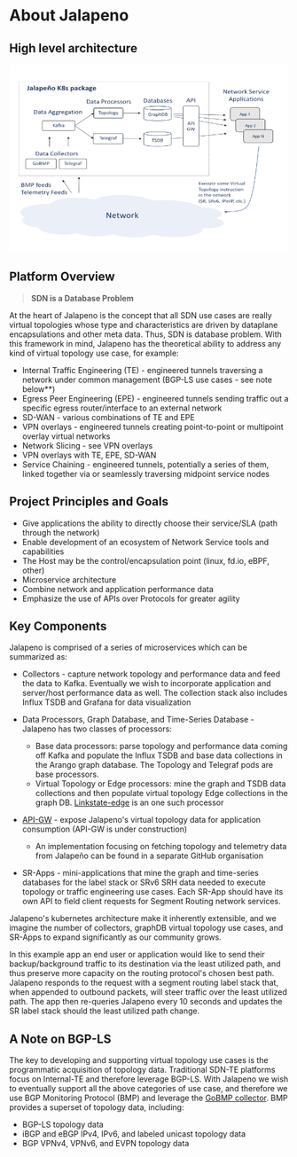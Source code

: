# About Jalapeno

## High level architecture

![jalapeno_architecture](../img/jalapeno_architecture.png "jalapeno architecture")

## Platform Overview

> **SDN is a Database Problem**

At the heart of Jalapeno is the concept that all SDN use cases are really virtual topologies whose type and characteristics are driven by dataplane encapsulations and other meta data. Thus, SDN is database problem. With this framework in mind, Jalapeno has the theoretical ability to address any kind of virtual topology use case, for example:

- Internal Traffic Engineering (TE) - engineered tunnels traversing a network under common management (BGP-LS use cases - see note below**)
- Egress Peer Engineering (EPE) - engineered tunnels sending traffic out a specific egress router/interface to an external network
- SD-WAN - various combinations of TE and EPE
- VPN overlays - engineered tunnels creating point-to-point or multipoint overlay virtual networks
- Network Slicing - see VPN overlays
- VPN overlays with TE, EPE, SD-WAN
- Service Chaining - engineered tunnels, potentially a series of them, linked together via or seamlessly traversing midpoint service nodes

## Project Principles and Goals

- Give applications the ability to directly choose their service/SLA (path through the network)
- Enable development of an ecosystem of Network Service tools and capabilities
- The Host may be the control/encapsulation point (linux, fd.io, eBPF, other)
- Microservice architecture
- Combine network and application performance data
- Emphasize the use of APIs over Protocols for greater agility

## Key Components

Jalapeno is comprised of a series of microservices which can be summarized as:

- Collectors - capture network topology and performance data and feed the data to Kafka.  Eventually we wish to incorporate application and server/host performance data as well.  The collection stack also includes Influx TSDB and Grafana for data visualization

- Data Processors, Graph Database, and Time-Series Database - Jalapeno has two classes of processors:
  - Base data processors: parse topology and performance data coming off Kafka and populate the Influx TSDB and base data collections in the Arango graph database.  The Topology and Telegraf pods are base processors.
  - Virtual Topology or Edge processors: mine the graph and TSDB data collections and then populate virtual topology Edge collections in the graph DB.  [Linkstate-edge](https://github.com/cisco-open/jalapeno/tree/main/linkstate-edge) is an one such processor
  
- [API-GW](https://github.com/jalapeno-api-gateway) - expose Jalapeno's virtual topology data for application consumption (API-GW is under construction)
  - An implementation focusing on fetching topology and telemetry data from Jalapeño can be found in a separate GitHub organisation
- SR-Apps - mini-applications that mine the graph and time-series databases for the label stack or SRv6 SRH data needed to execute topology or traffic engineering use cases.  Each SR-App should have its own API to field client requests for Segment Routing network services.  

Jalapeno's kubernetes architecture make it inherently extensible, and we imagine the number of collectors, graphDB virtual topology use cases, and SR-Apps to expand significantly as our community grows.

In this example app an end user or application would like to send their backup/background traffic to its destination via the least utilized path, and thus preserve more capacity on the routing protocol's chosen best path. Jalapeno responds to the request with a segment routing label stack that, when appended to outbound packets, will steer traffic over the least utilized path. The app then re-queries Jalapeno every 10 seconds and updates the SR label stack should the least utilized path change.

## A Note on BGP-LS

The key to developing and supporting virtual topology use cases is the programmatic acquisition of topology data.  Traditional SDN-TE platforms focus on Internal-TE and therefore leverage BGP-LS. With Jalapeno we wish to eventually support all the above categories of use case, and therefore we use BGP Monitoring Protocol (BMP) and leverage the [GoBMP collector](https://github.com/sbezverk/gobmp). BMP provides a superset of topology data, including:

- BGP-LS topology data
- iBGP and eBGP IPv4, IPv6, and labeled unicast topology data
- BGP VPNv4, VPNv6, and EVPN topology data
